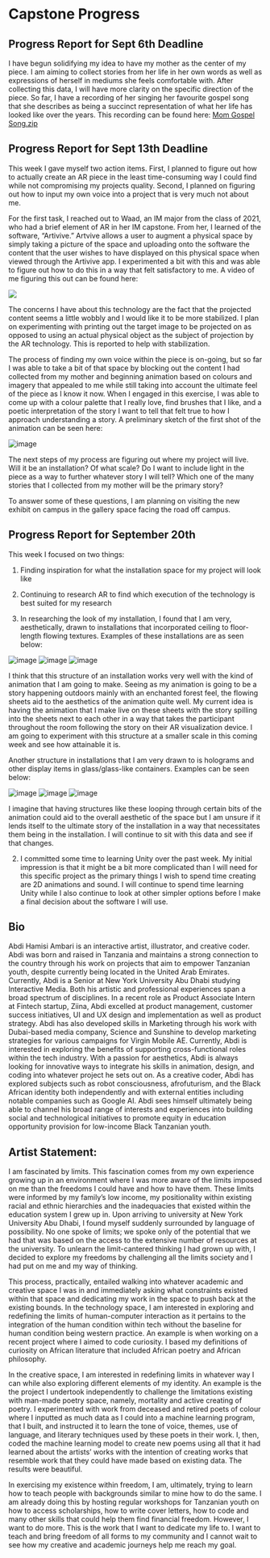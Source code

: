 # Capstone Progress

## Progress Report for Sept 6th Deadline
I have begun solidifying my idea to have my mother as the center of my piece. I am aiming to collect stories from her life in her own words as well as expressions of herself in mediums she feels comfortable with. After collecting this data, I will have more clarity on the specific direction of the piece. So far, I have a recording of her singing her favourite gospel song that she describes as being a succinct representation of what her life has looked like over the years. This recording can be found here: [Mom Gospel Song.zip](https://github.com/Alphaam/Capstone/files/9485522/Mom.Gospel.Song.zip)



## Progress Report for Sept 13th Deadline
This week I gave myself two action items. First, I planned to figure out how to actually create an AR piece in the least time-consuming way I could find while not compromising my projects quality. Second, I planned on figuring out how to input my own voice into a project that is very much not about me. 

For the first task, I reached out to Waad, an IM major from the class of 2021, who had a brief element of AR in her IM capstone. From her, I learned of the software, “Artivive.” Artvive allows a user to augment a physical space by simply taking a picture of the space and uploading onto the software the content that the user wishes to have displayed on this physical space when viewed through the Artivive app. I experimented a bit with this and was able to figure out how to do this in a way that felt satisfactory to me. A video of me figuring this out can be found here:

![](TestingARTake1.gif)

The concerns I have about this technology are the fact that the projected content seems a little wobbly and I would like it to be more stabilized. I plan on experimenting with printing out the target image to be projected on as opposed to using an actual physical object as the subject of projection by the AR technology. This is reported to help with stabilization.

The process of finding my own voice within the piece is on-going, but so far I was able to take a bit of that space by blocking out the content I had collected from my mother and beginning animation based on colours and imagery that appealed to me while still taking into account the ultimate feel of the piece as I know it now. When I engaged in this exercise, I was able to come up with a colour palette that I really love, find brushes that I like, and a poetic interpretation of the story I want to tell that felt true to how I approach understanding a story. A preliminary sketch of the first shot of the animation can be seen here:

![image](Draft1ofFirstAnimationFrame.jpeg)

The next steps of my process are figuring out where my project will live. Will it be an installation? Of what scale? Do I want to include light in the piece as a way to further whatever story I will tell? Which one of the many stories that I collected from my mother will be the primary story? 

To answer some of these questions, I am planning on visiting the new exhibit on campus in the gallery space facing the road off campus.

## Progress Report for September 20th

This week I focused on two things:
1.	Finding inspiration for what the installation space for my project will look like
2.	Continuing to research AR to find which execution of the technology is best suited for my research

1. In researching the look of my installation, I found that I am very, aesthetically, drawn to installations that incorporated ceiling to floor-length flowing textures. Examples of these installations are as seen below:

 ![image](Sheetsinstallation.jpeg)
 ![image](Sheets2.jpg)
 ![image](sheets5.jpeg)
 


I think that this structure of an installation works very well with the kind of animation that I am going to make. Seeing as my animation is going to be a story happening outdoors mainly with an enchanted forest feel, the flowing sheets aid to the aesthetics of the animation quite well. My current idea is having the animation that I make live on these sheets with the story spilling into the sheets next to each other in a way that takes the participant throughout the room following the story on their AR visualization device. I am going to experiment with this structure at a smaller scale in this coming week and see how attainable it is.

Another structure in installations that I am very drawn to is holograms and other display items in glass/glass-like containers. Examples can be seen below:
  
 
 ![image](Glassbroom.jpeg)
 ![image](hologram.jpeg)
 ![image](drowning.jpeg)
 
 

I imagine that having structures like these looping through certain bits of the animation could aid to the overall aesthetic of the space but I am unsure if it lends itself to the ultimate story of the installation in a way that necessitates them being in the installation. I will continue to sit with this data and see if that changes.

2. I committed some time to learning Unity over the past week. My initial impression is that it might be a bit more complicated than I will need for this specific project as the primary things I wish to spend time creating are 2D animations and sound. I will continue to spend time learning Unity while I also continue to look at other simpler options before I make a final decision about the software I will use.


## Bio 


Abdi Hamisi Ambari is an interactive artist, illustrator, and creative coder. Abdi was born and raised in Tanzania and maintains a strong connection to the country through his work on projects that aim to empower Tanzanian youth, despite currently being located in the United Arab Emirates. Currently, Abdi is a Senior at New York University Abu Dhabi studying Interactive Media. Both his artistic and professional experiences span a broad spectrum of disciplines. In a recent role as Product Associate Intern at Fintech startup, Ziina, Abdi excelled at product management, customer success initiatives, UI and UX design and implementation as well as product strategy. Abdi has also developed skills in Marketing through his work with Dubai-based media company, Science and Sunshine to develop marketing strategies for various campaigns for Virgin Mobile AE.  Currently, Abdi is interested in exploring the benefits of supporting cross-functional roles within the tech industry. With a passion for aesthetics, Abdi is always looking for innovative ways to integrate his skills in animation, design, and coding into whatever project he sets out on. As a creative coder, Abdi has explored subjects such as robot consciousness, afrofuturism, and the Black African identity both independently and with external entities including notable companies such as Google AI. Abdi sees himself ultimately being able to channel his broad range of interests and experiences into building social and technological initiatives to promote equity in education opportunity provision for low-income Black Tanzanian youth.


## Artist Statement:

I am fascinated by limits. This fascination comes from my own experience growing up in an environment where I was more aware of the limits imposed on me than the freedoms I could have and how to have them. These limits were informed by my family’s low income, my positionality within existing racial and ethnic hierarchies and the inadequacies that existed within the education system I grew up in. Upon arriving to university at New York University Abu Dhabi, I found myself suddenly surrounded by language of possibility. No one spoke of limits; we spoke only of the potential that we had that was based on the access to the extensive number of resources at the university. To unlearn the limit-cantered thinking I had grown up with, I decided to explore my freedoms by challenging all the limits society and I had put on me and my way of thinking. 

This process, practically, entailed walking into whatever academic and creative space I was in and immediately asking what constraints existed within that space and dedicating my work in the space to push back at the existing bounds. In the technology space, I am interested in exploring and redefining the limits of human-computer interaction as it pertains to the integration of the human condition within tech without the baseline for human condition being western practice. An example is when working on a recent project where I aimed to code curiosity. I based my definitions of curiosity on African literature that included African poetry and African philosophy. 

In the creative space, I am interested in redefining limits in whatever way I can while also exploring different elements of my identity. An example is the the project I undertook independently to challenge the limitations existing with man-made poetry space, namely, mortality and active creating of poetry. I experimented with work from deceased and retired poets of colour where I inputted as much data as I could into a machine learning program, that I built, and instructed it to learn the tone of voice, themes, use of language, and literary techniques used by these poets in their work. I, then, coded the machine learning model to create new poems using all that it had learned about the artists’ works with the intention of creating works that resemble work that they could have made based on existing data. The results were beautiful.

In exercising my existence within freedom, I am, ultimately, trying to learn how to teach people with backgrounds similar to mine how to do the same. I am already doing this by hosting regular workshops for Tanzanian youth on how to access scholarships, how to write cover letters, how to code and many other skills that could help them find financial freedom. However, I want to do more. This is the work that I want to dedicate my life to. I want to teach and bring freedom of all forms to my community and I cannot wait to see how my creative and academic journeys help me reach my goal.




